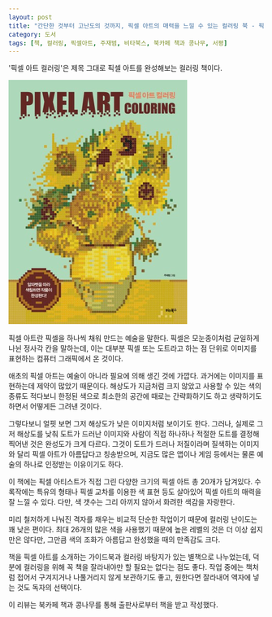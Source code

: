 ```yaml
---
layout: post
title: "간단한 것부터 고난도의 것까지, 픽셀 아트의 매력을 느낄 수 있는 컬러링 북 - 픽셀 아트 컬러링"
category: 도서
tags: [책, 컬러링, 픽셀아트, 주재범, 비타북스, 북카페 책과 콩나무, 서평]
---
```


'픽셀 아트 컬러링'은
제목 그대로 픽셀 아트를 완성해보는 컬러링 책이다.

![표지](/images/pixel-art-coloring-book-h480.jpg)

픽셀 아트란 픽셀을 하나씩 채워 만드는 예술을 말한다.
픽셀은 모눈종이처럼 균일하게 나뉜 정사각 칸을 말하는데,
이는 대부분 픽셀 또는 도트라고 하는 점 단위로 이미지를 표현하는 컴퓨터 그래픽에서 온 것이다.

애초의 픽셀 아트는 예술이 아니라 필요에 의해 생긴 것에 가깝다.
과거에는 이미지를 표현하는데 제약이 많았기 때문이다.
해상도가 지금처럼 크지 않았고 사용할 수 있는 색의 종류도 적다보니
한정된 색으로 최소한의 공간에 때로는 간략화하기도 하고 생략하기도 하면서 어떻게든 그려낸 것이다.

그렇다보니 얼핏 보면 그저 해상도가 낮은 이미지처럼 보이기도 한다.
그러나, 실제로 그저 해상도를 낮춰 도트가 드러난 이미지와
사람이 직접 하나하나 적절한 도트를 결정해 찍어낸 것은 완성도가 크게 다르다.
그것이 도트가 드러나 저질이라며 질색하는 이미지와 달리 픽셀 아트가 아름답다고 칭송받으며,
지금도 많은 앱이나 게임 등에서는 물론
예술의 하나로 인정받는 이유이기도 하다.

이 책에는 픽셀 아티스트가 직접 그린 다양한 크기의 픽셀 아트 총 20개가 담겨있다.
수록작에는 특유의 형태나 픽셀 교차를 이용한 색 표현 등도 살아있어 픽셀 아트의 매력을 잘 느낄 수 있다.
다만, 색 갯수는 그리 아끼지 않아서 화려한 색감을 자랑한다.

미리 철저하게 나눠진 격자를 채우는 비교적 단순한 작업이기 때문에 컬러링 난이도는 꽤 낮은 편이다.
최대 26개의 많은 색을 사용했기 때문에 높은 레벨의 것은 더 이상 쉽지만은 않다만,
그만큼 색의 조화가 아름답고 완성했을 때의 만족감도 크다.

책을 픽셀 아트를 소개하는 가이드북과 컬러링 바탕지가 있는 별책으로 나누었는데,
덕분에 컬러링을 위해 꼭 책을 잘라내야만 할 필요는 없다는 점도 좋다.
작업 중에는 책처럼 접어서 구겨지거나 나풀거리지 않게 보관하기도 좋고,
원한다면 잘라내어 액자에 넣는 것도 독자의 선택이다.



<div class="im im-info">
이 리뷰는 북카페 책과 콩나무를 통해 출판사로부터 책을 받고 작성했다.
</div>
